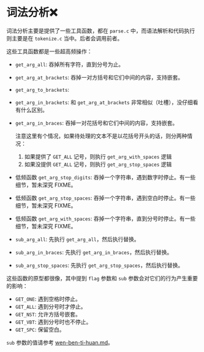 # 词法分析❌

词法分析主要是提供了一些工具函数，都在 `parse.c` 中，而语法解析和代码执行则主要是在 `tokenize.c` 当中。后者会调用前者。

这些工具函数都是一些超高频操作：

* `get_arg_all`: 吞掉所有字符，直到分号为止。
* `get_arg_at_brackets`: 吞掉一对方括号和它们中间的内容，支持嵌套。
* `get_arg_to_brackets`:
* `get_arg_in_brackets`: 和 `get_arg_at_brackets` 非常相似（吐槽），没仔细看有什么区别。
*   `get_arg_in_braces`: 吞掉一对花括号和它们中间的内容，支持嵌套。

    注意这里有个情况，如果待处理的文本不是以花括号开头的话，则分两种情况：

    1. 如果提供了 `GET_ALL` 记号，则执行 `get_arg_with_spaces` 逻辑
    2. 如果没提供 `GET_ALL` 记号，则执行 `get_arg_stop_spaces` 逻辑
* 低频函数 `get_arg_stop_digits`: 吞掉一个字符串，遇到数字时停止。有一些细节，暂未深究 FIXME。
* 低频函数 `get_arg_stop_spaces`: 吞掉一个字符串，遇到空白时停止。有一些细节，暂未深究 FIXME。
* 低频函数 `get_arg_with_spaces`: 吞掉一个字符串，直到分号时停止。有一些细节，暂未深究 FIXME。
* `sub_arg_all`: 先执行 `get_arg_all`，然后执行替换。
* `sub_arg_in_braces`: 先执行 `get_arg_in_braces`，然后执行替换。
* `sub_arg_stop_spaces`: 先执行 `get_arg_stop_spaces`，然后执行替换。

这些函数的原型都很像，其中提到 `flag` 参数和 `sub` 参数会对它们的行为产生重要的影响：

* `GET_ONE`: 遇到空格时停止。
* `GET_ALL`: 遇到分号时才停止。
* `GET_NST`: 允许方括号嵌套。
* `GET_VBT`: 遇到分号时也不停止。
* `GET_SPC`: 保留空白。

`sub` 参数的值请参考 [wen-ben-ti-huan.md](wen-ben-ti-huan.md "mention")。

